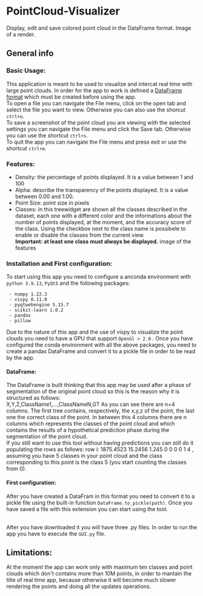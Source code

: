 # PointCloud-Visualizer

Display, edit and save colored point cloud in the DataFrame format.
Image of a render.

## General info
### Basic Usage:
This application is meant to be used to visualize and intercat real time with large point clouds. In order for the app to work is defined a [DataFrame format](README.md#DataFrame) which must be created before using the app.<br>
To open a file you can navigate the File menu, click on the open tab and select the file you want to view. Otherwise you can also use the shorcut `ctrl+o`.
<br> To save a screenshot of the point cloud you are viewing with the selected settings you can navigate the File menu and click the Save tab. Otherwise you can use the shortcut `ctrl+s`.
<br> To quit the app you can navigate the File menu and press exit or use the shortcut `ctrl+e`.
### Features:
- Density: the percentage of points displayed. It is a value between 1 and 100
- Alpha: describe the transparency of the points displayed. It is a value between 0.00 and 1.00.
- Point Size: point size in pixels
- Classes: in this treewidget are shown all the classes described in the dataset, each one with a different color and the informations about the number of points displayed, at the moment, and the accuracy score of the class. Using the checkbox next to the class name is possibele to enable or disable the classes from the current view. 
<br>****Important: at least one class must always be displayed.****
image of the features 
### Installation and First configuration:
To start using this app you need to configure a anconda environment with `python 3.9.13`, `PyQt5` and the following packages:
```
 - numpy 1.22.3
 - vispy 0.11.0
 - pyqtwebengine 5.15.7
 - scikit-learn 1.0.2
 - pandas 
 - pillow 
 ```
 Due to the nature of this app and the use of vispy to visualize the point clouds you need to have a GPU that support `OpenGl > 2.0` .
 Once you have configured the conda environment with all the above packages, you need to create a pandas DataFrame and convert it to a pickle file in order to be read by the app.
 #### DataFrame:
 The DataFrame is built thinking that this app may be used after a phase of segmentation of the original point cloud so this is the reason why it is structured as follows:<br>
 X,Y,Z,ClassName1,...,ClassNameN,GT
 As you can see there are n+4 columns. The first tree contains, respectively, the x,y,z of the point, the last one the correct class of the point. In between this 4 columns there are n columns which represents the classes of the point cloud and which contains the results of a hypothetical prediction phase during the segmentation of the point cloud.
<br> If you still want to use this tool without having predictions you can still do it populating the rows as follows:
 row i: 1875.4523 15.2456 1.245 0 0 0 0 1 4 , assuming you have 5 classes in your point cloud and the class corresponding to this point is the class 5 (you start counting the classes from 0).
#### First configuration:
 After you have created a DataFram in this format you need to convert it to a pickle file using the built-in function `DataFrame.to_pickle(path)`.
 Once you have saved a file with this extension you can start using the tool.
 
<br> After you have downloaded it you will have three .py files. In order to run the app you have to execute the `GUI.py` file.
## Limitations:
 At the moment the app can work only with maximum ten classes and point clouds which don't contains more than 10M points, in order to mantain the title of real time app, because otherwise it will become much slower rendering the points and doing all the updates operations.

  
